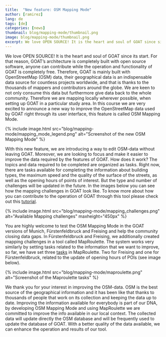 ```yaml
---
title:  "New feature: OSM Mapping Mode"
author: [ramirez]
lang: de
tags: [de]
categories: [news]
thumbnail: blog/mapping-mode/thumbnail.png
image: blog/mapping-mode/thumbnail.png
excerpt: We love OPEN SOURCE! It is the heart and soul of GOAT since since its start. Driven by this enthusiasm, we have created a new feature in GOAT that provides mapping challenges, encouraging users to participate in the OSM project and fill the data gaps.
---
```

We love OPEN SOURCE! It is the heart and soul of GOAT since its start. For that reason, GOAT’s architecture is completely built with open source software, anyone can contribute while the operation and functionality of GOAT is completely free. Therefore, GOAT is mainly built with OpenStreetMap (OSM) data, their geographical data is an indispensable data source for countless projects worldwide, and that is thanks to the thousands of mappers and contributors around the globe. We are keen to not only consume this data but furthermore give data back to the whole community. Therefore we are mapping locally wherever possible, when setting up GOAT in a particular study area. In this course we are very excited to announce a new way to improve the OpenStreetMap data used by GOAT right through its user interface, this feature is called OSM Mapping Mode. 

{% include image.html src="blog/mapping-mode/mapping_mode_legend.png" alt="Screenshot of the new OSM Mapping Mode" %}

With this new feature, we are introducing a way to edit OSM-data without leaving GOAT. Moreover, we are looking to focus and make it easier to improve the data required by the features of GOAT. How does it work? The topics and data required to be completed are organized as tasks. Right now, there are tasks available for completing the information about building types, the maximum speed and the quality of the surface of the streets, as well as the opening hours of points of interest. But the type and number of challenges will be updated in the future. In the images below you can see how the mapping challenges in GOAT look like. To know more about how you can contribute to the operation of GOAT through this tool please check out this [tutorial](../docs/osm_tutorial/).

{% include image.html src="blog/mapping-mode/mapping_challenges.png" alt="Available Mapping challenges" maxheight="450px" %}

You are highly welcome to test the OSM Mapping Mode in the GOAT versions of Munich, Fürstenfeldbruck and Freising and help the community closing data gaps. In Fürstenfeldbruck and Freising, we additionally created mapping challenges in a tool called MapRoulette. The system works very similarly by setting tasks related to the information that we want to improve, so far, we have set three [tasks](https://maproulette.org/browse/challenges?project=GOAT) in MapRoulette. Two for Freising and one for Fürstenfeldbruck, related to the update of opening hours of POIs (see image below). 

{% include image.html src="blog/mapping-mode/maproulette.png" alt="Screenshot of the Maproulette tasks" %}

We thank you for your interest in improving the OSM-data. OSM is the best source of the geographical information and it has been like that thanks to thousands of people that work on its collection and keeping the data up to date. Improving the information available for everybody is part of our DNA, by developing OSM Mapping Mode and using MapRoulette we are committed to improve the info available in our local context. The collected data will update directly the OSM database and will be frequently used to update the database of GOAT. With a better quality of the data available, we can enhance the operation and results of our tool.